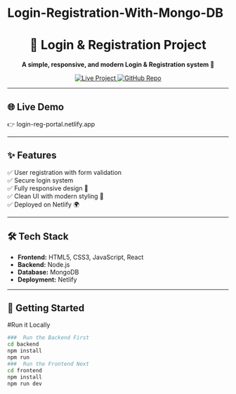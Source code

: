 # Login-Registration-With-Mongo-DB
<h1 align="center">🔐 Login & Registration Project</h1>  

<p align="center">
  <b>A simple, responsive, and modern Login & Registration system 🚀</b>
</p>  

<p align="center">
  <a href="https://login-reg-portal.netlify.app/" target="_blank">
    <img src="https://img.shields.io/badge/Live-Demo-green?style=for-the-badge&logo=netlify" alt="Live Project" />
  </a>
  <a href="https://github.com/deyjibo/Login-Registration-With-Mongo-DB">
    <img src="https://img.shields.io/badge/GitHub-Repo-black?style=for-the-badge&logo=github" alt="GitHub Repo" />
  </a>
</p>  

---

## 🌐 Live Demo  
👉 <a>login-reg-portal.netlify.app</a>

---

## ✨ Features  
✅ User registration with form validation  
✅ Secure login system  
✅ Fully responsive design 📱  
✅ Clean UI with modern styling 🎨  
✅ Deployed on Netlify 🌍  

---

## 🛠️ Tech Stack  
- **Frontend:** HTML5, CSS3, JavaScript, React 
- **Backend:** Node.js
- **Database:** MongoDB  
- **Deployment:** Netlify  


---

## 🚀 Getting Started  

#Run it Locally 
```bash
###  Run the Backend First
cd backend
npm install
npm run
###  Run the Frontend Next
cd frontend
npm install
npm run dev


